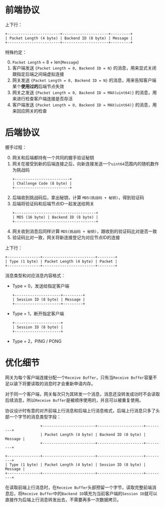 
前端协议
=======

上下行：

```
+------------------------+---------------------+---------+
| Packet Length (4 byte) | Backend ID (8 byte) | Message |
+------------------------+---------------------+---------+
```

特殊约定：

0. `Packet Length` = 8 + len(`Message`)
1. 客户端发送 `{Packet Length = 0, Backend ID = N}` 的消息，用来显式关闭跟指定后端之间端虚拟连接
2. 网关发送 `{Packet Length = 0, Backend ID = N}` 的消息，用来告知客户端某个**使用过的**后端节点失效
3. 网关之发送 `{Packet Length = 0, Backend ID = MAX(uint64)}` 的消息，用来进行检查客户端连接是否存活
4. 客户端发送 `{Packet Length = 0, Backend ID = MAX(uint64)}` 的消息，用来回应网关的检查


后端协议
=======

握手过程：

0. 网关和后端都持有一个共同的握手验证秘钥
1. 网关在接受到新的后端连接之后，向新连接发送一个`uint64`范围内的随机数作为挑战码
	```
	+-------------------------+
	| Challenge Code (8 byte) |
	+-------------------------+
	```
2. 后端收到挑战码后，拿出秘钥，计算 `MD5(挑战码 + 秘钥)`，得到验证码
3. 后端将验证码和后端节点ID一起发送给网关
	```
	+-------------------------------------+
	| MD5 (16 byte) | Backend ID (8 byte) |
	+-------------------------------------+
	```
4. 网关收到消息后同样计算 `MD5(挑战码 + 秘钥)`，跟收到的验证码比对是否一致
5. 验证码比对一致，网关将新连接登记为对应节点ID的连接

上下行：

```
+---------------+------------------------+--------+
| Type (1 byte) | Packet Length (4 byte) | Packet |
+---------------+------------------------+--------+
```

消息类型和对应消息内容格式：

+ Type = 0，发送给指定客户端

	```
	+---------------------+---------+
	| Session ID (8 byte) | Message |
	+---------------------+---------+
	```

+ Type = 1，断开指定客户端

	```
	+---------------------+
	| Session ID (8 byte) |
	+---------------------+
	```

+ Type = 2，PING / PONG

优化细节
=======

网关为每个客户端连接分配一个`Receive Buffer`，只有当`Receive Buffer`容量不足以装下将要读取的消息时才会重新申请内存。

对于同一个客户端，网关每次只为其转发一个消息，消息还没转发成功时不会读取后续消息，所以`Receive Buffer`是被顺序使用的，并且可以被重复使用。

协议设计时有意的对齐前端上行消息和后端上行消息格式，后端上行消息只多了头部一个字节的消息类型字段：

```
                +------------------------+---------------------+---------+
                | Packet Length (4 byte) | Backend ID (8 byte) | Message |
                +------------------------+---------------------+---------+

+---------------+------------------------+---------------------+---------+
| Type (1 byte) | Packet Length (4 byte) | Session ID (8 byte) | Message |
+---------------+------------------------+---------------------+---------+
```

在读取前端上行消息时，在`Receive Buffer`头部预留一个字节，读取完整前端消息后，将`Receive Buffer`中的`Backend ID`填充为当前客户端的`Session ID`就可以直接作为后端上行消息转发出去，不需要再多一次数据拷贝。
